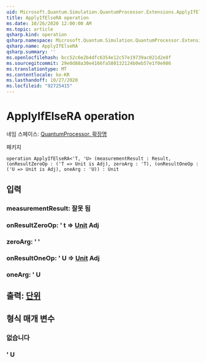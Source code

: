 ```yaml
---
uid: Microsoft.Quantum.Simulation.QuantumProcessor.Extensions.ApplyIfElseRA
title: ApplyIfElseRA operation
ms.date: 10/26/2020 12:00:00 AM
ms.topic: article
qsharp.kind: operation
qsharp.namespace: Microsoft.Quantum.Simulation.QuantumProcessor.Extensions
qsharp.name: ApplyIfElseRA
qsharp.summary: ''
ms.openlocfilehash: bcc52c6e2b4dfc6354e12c57e19739ac021d2e8f
ms.sourcegitcommit: 29e0d88a30e4166fa580132124b0eb57e1f0e986
ms.translationtype: MT
ms.contentlocale: ko-KR
ms.lasthandoff: 10/27/2020
ms.locfileid: "92725415"
---
```

# <a name="applyifelsera-operation"></a>ApplyIfElseRA operation

네임 스페이스: [QuantumProcessor. 확장명](xref:Microsoft.Quantum.Simulation.QuantumProcessor.Extensions)

패키지 [](https://nuget.org/packages/)




```qsharp
operation ApplyIfElseRA<'T, 'U> (measurementResult : Result, (onResultZeroOp : ('T => Unit is Adj), zeroArg : 'T), (onResultOneOp : ('U => Unit is Adj), oneArg : 'U)) : Unit
```


## <a name="input"></a>입력

### <a name="measurementresult--__invalidresult__"></a>measurementResult: __잘못 <Result> 됨__




### <a name="onresultzeroop--t--unit-adj"></a>onResultZeroOp: ' t => [Unit](xref:microsoft.quantum.lang-ref.unit) Adj




### <a name="zeroarg--t"></a>zeroArg: ' '




### <a name="onresultoneop--u--unit-adj"></a>onResultOneOp: ' U => [Unit](xref:microsoft.quantum.lang-ref.unit) Adj




### <a name="onearg--u"></a>oneArg: ' U





## <a name="output--unit"></a>출력: [단위](xref:microsoft.quantum.lang-ref.unit)



## <a name="type-parameters"></a>형식 매개 변수

### <a name="t"></a>없습니다


### <a name="u"></a>' U

